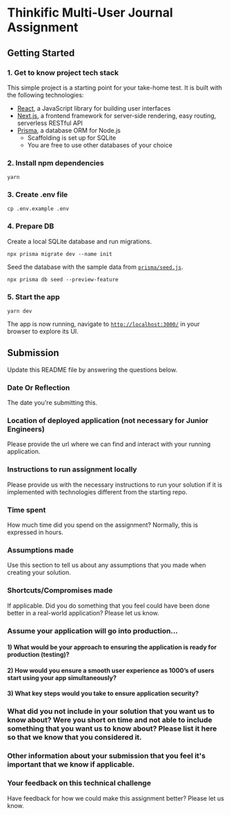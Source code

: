 # Thinkific Multi-User Journal Assignment

## Getting Started

### 1. Get to know project tech stack

This simple project is a starting point for your take-home test. It is built with the following technologies:

- [React](https://reactjs.org/), a JavaScript library for building user interfaces
- [Next.js](https://nextjs.org/), a frontend framework for server-side rendering, easy routing, serverless RESTful API
- [Prisma](https://www.prisma.io/), a database ORM for Node.js
  - Scaffolding is set up for SQLite
  - You are free to use other databases of your choice

### 2. Install npm dependencies

```
yarn
```

### 3. Create .env file

```
cp .env.example .env
```

### 4. Prepare DB

Create a local SQLite database and run migrations.

```
npx prisma migrate dev --name init
```

Seed the database with the sample data from [`prisma/seed.js`](./prisma/seed.js).

```
npx prisma db seed --preview-feature
```

### 5. Start the app

```
yarn dev
```

The app is now running, navigate to [`http://localhost:3000/`](http://localhost:3000/) in your browser to explore its UI.

## Submission

Update this README file by answering the questions below.

### Date Or Reflection

The date you're submitting this.

### Location of deployed application (not necessary for Junior Engineers)

Please provide the url where we can find and interact with your running application.

### Instructions to run assignment locally

Please provide us with the necessary instructions to run your solution if it is implemented with technologies different from the starting repo.

### Time spent

How much time did you spend on the assignment? Normally, this is expressed in hours.

### Assumptions made

Use this section to tell us about any assumptions that you made when creating your solution.

### Shortcuts/Compromises made

If applicable. Did you do something that you feel could have been done better in a real-world application? Please let us know.

### Assume your application will go into production...

#### 1) What would be your approach to ensuring the application is ready for production (testing)?

#### 2) How would you ensure a smooth user experience as 1000’s of users start using your app simultaneously?

#### 3) What key steps would you take to ensure application security?

### What did you not include in your solution that you want us to know about? Were you short on time and not able to include something that you want us to know about? Please list it here so that we know that you considered it.

### Other information about your submission that you feel it's important that we know if applicable.

### Your feedback on this technical challenge

Have feedback for how we could make this assignment better? Please let us know.

